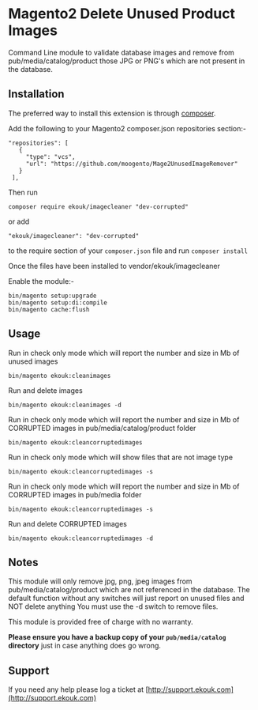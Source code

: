 
Magento2 Delete Unused Product Images
=============================
Command Line module to validate database images and remove from pub/media/catalog/product those JPG or PNG's which are not present in the database.

Installation
------------

The preferred way to install this extension is through [composer](http://getcomposer.org/download/).

Add the following to your Magento2 composer.json repositories section:-

```
"repositories": [
   {
     "type": "vcs",
     "url": "https://github.com/moogento/Mage2UnusedImageRemover"
   }
 ],
```
Then run
```
composer require ekouk/imagecleaner "dev-corrupted"
```

or add

```
"ekouk/imagecleaner": "dev-corrupted"
```

to the require section of your `composer.json` file and run ``composer install``

Once the files have been installed to vendor/ekouk/imagecleaner

Enable the module:-

```
bin/magento setup:upgrade
bin/magento setup:di:compile
bin/magento cache:flush
```

Usage
-----

Run in check only mode which will report the number and size in Mb of unused images
```
bin/magento ekouk:cleanimages
```

Run and delete images
```
bin/magento ekouk:cleanimages -d
```

Run in check only mode which will report the number and size in Mb of CORRUPTED images in pub/media/catalog/product folder
```
bin/magento ekouk:cleancorruptedimages
```

Run in check only mode which will show files that are not image type
```
bin/magento ekouk:cleancorruptedimages -s
```

Run in check only mode which will report the number and size in Mb of CORRUPTED images in pub/media folder
```
bin/magento ekouk:cleancorruptedimages -s
```

Run and delete CORRUPTED images
```
bin/magento ekouk:cleancorruptedimages -d
```

Notes
-----

This module will only remove jpg, png, jpeg images from pub/media/catalog/product which are not referenced in the database.
The default function without any switches will just report on unused files and NOT delete anything
You must use the -d switch to remove files.

This module is provided free of charge with no warranty. 

<strong>Please ensure you have a backup copy of your ```pub/media/catalog``` directory</strong>  just in case anything does go wrong.


Support
-----

If you need any help please log a ticket at [http://support.ekouk.com](http://support.ekouk.com)

